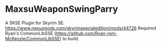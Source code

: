 # MaxsuWeaponSwingParry

A SKSE Plugin for Skyrim SE: https://www.nexusmods.com/skyrimspecialedition/mods/44726 Required Ryan's CommonLibSSE (https://github.com/Ryan-rsm-McKenzie/CommonLibSSE) to build.
